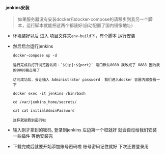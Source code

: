 #### jenkins安装

> 如果服务器没有安装docker和docker-compose的请移步到我另一个脚本，运行脚本就能把这两个都装好(自动配置了国内镜像地址) 

- 环境装好以后 进入 项目文件夹`env-build`下，有个脚本 运行安装

- 然后后台运行jenkins
  
      docker-compose up -d

      运行完成后打开浏览器访问：`${ip}:${port}` 端口默认8080 我改成了 8888 因为我的8080被占用了

      访问成功后，会让输入 Administrator password  我们进入docker 容器内部查看一下
      
      docker exec -it jenkins /bin/bash
      
      cd /var/jenkins_home/secrets/
      
      cat cat initialAdminPassword
      
      这样就能看到密码啦
      

- 输入刚才拿到的密码, 登录到jenkins  左边第一个框就好 就会自动给我们安装一些插件 等他安装完

- 下载完成后就要开始添加账号密码啦 账号密码记住就好 下次还要登录用




    
    
    